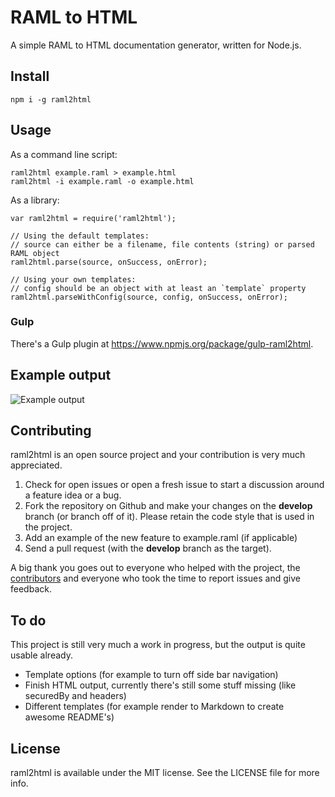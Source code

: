 # RAML to HTML

A simple RAML to HTML documentation generator, written for Node.js.


## Install
```
npm i -g raml2html
```


## Usage
As a command line script:

```
raml2html example.raml > example.html
raml2html -i example.raml -o example.html
```

As a library:

```
var raml2html = require('raml2html');

// Using the default templates:
// source can either be a filename, file contents (string) or parsed RAML object
raml2html.parse(source, onSuccess, onError);

// Using your own templates:
// config should be an object with at least an `template` property
raml2html.parseWithConfig(source, config, onSuccess, onError);
```

### Gulp
There's a Gulp plugin at https://www.npmjs.org/package/gulp-raml2html.


## Example output
![Example output](https://raw.github.com/kevinrenskers/raml2html/master/examples/example.png)


## Contributing
raml2html is an open source project and your contribution is very much appreciated.

1. Check for open issues or open a fresh issue to start a discussion around a feature idea or a bug.
2. Fork the repository on Github and make your changes on the **develop** branch (or branch off of it).
   Please retain the code style that is used in the project.
3. Add an example of the new feature to example.raml (if applicable)
4. Send a pull request (with the **develop** branch as the target).

A big thank you goes out to everyone who helped with the project, the [contributors](https://github.com/kevinrenskers/raml2html/graphs/contributors)
and everyone who took the time to report issues and give feedback.


## To do
This project is still very much a work in progress, but the output is quite usable already.

* Template options (for example to turn off side bar navigation)
* Finish HTML output, currently there's still some stuff missing (like securedBy and headers)
* Different templates (for example render to Markdown to create awesome README's)


## License
raml2html is available under the MIT license. See the LICENSE file for more info.
